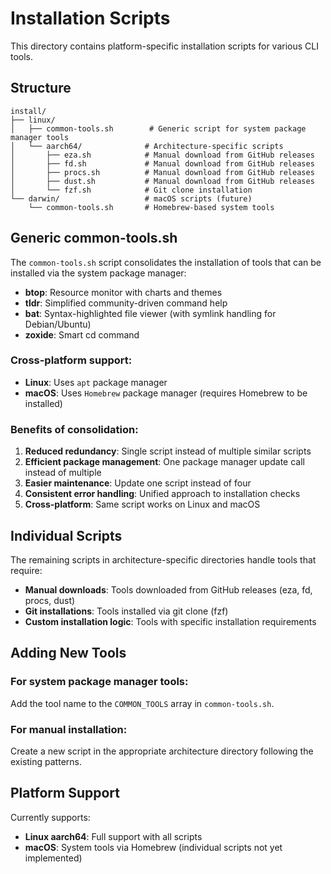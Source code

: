 # Installation Scripts

This directory contains platform-specific installation scripts for various CLI tools.

## Structure

```
install/
├── linux/
│   ├── common-tools.sh        # Generic script for system package manager tools
│   └── aarch64/              # Architecture-specific scripts
│       ├── eza.sh            # Manual download from GitHub releases
│       ├── fd.sh             # Manual download from GitHub releases
│       ├── procs.sh          # Manual download from GitHub releases
│       ├── dust.sh           # Manual download from GitHub releases
│       └── fzf.sh            # Git clone installation
└── darwin/                   # macOS scripts (future)
    └── common-tools.sh       # Homebrew-based system tools
```

## Generic common-tools.sh

The `common-tools.sh` script consolidates the installation of tools that can be installed via the system package manager:

- **btop**: Resource monitor with charts and themes
- **tldr**: Simplified community-driven command help
- **bat**: Syntax-highlighted file viewer (with symlink handling for Debian/Ubuntu)
- **zoxide**: Smart cd command

### Cross-platform support:

- **Linux**: Uses `apt` package manager
- **macOS**: Uses `Homebrew` package manager (requires Homebrew to be installed)

### Benefits of consolidation:

1. **Reduced redundancy**: Single script instead of multiple similar scripts
2. **Efficient package management**: One package manager update call instead of multiple
3. **Easier maintenance**: Update one script instead of four
4. **Consistent error handling**: Unified approach to installation checks
5. **Cross-platform**: Same script works on Linux and macOS

## Individual Scripts

The remaining scripts in architecture-specific directories handle tools that require:

- **Manual downloads**: Tools downloaded from GitHub releases (eza, fd, procs, dust)
- **Git installations**: Tools installed via git clone (fzf)
- **Custom installation logic**: Tools with specific installation requirements

## Adding New Tools

### For system package manager tools:
Add the tool name to the `COMMON_TOOLS` array in `common-tools.sh`.

### For manual installation:
Create a new script in the appropriate architecture directory following the existing patterns.

## Platform Support

Currently supports:
- **Linux aarch64**: Full support with all scripts
- **macOS**: System tools via Homebrew (individual scripts not yet implemented) 